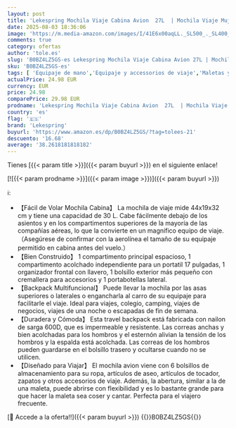 ```yaml
---
layout: post
title: 'Lekespring Mochila Viaje Cabina Avion  27L  | Mochila Viaje Mujer Hombre - Maletas de Viaje Cabina con 6 Bolsas Organizadoras - Vacaciones Negocios Viajes Escuela - Negro'
date: 2025-08-03 18:36:06
image: 'https://m.media-amazon.com/images/I/41E6x00aqLL._SL500_._SL400_.jpg'
comments: true
category: ofertas
author: 'tole.es'
slug: 'B0BZ4LZ5GS-es Lekespring Mochila Viaje Cabina Avion 27L | Mochila Viaje...'
sku: 'B0BZ4LZ5GS-es'
tags: [ 'Equipaje de mano','Equipaje y accessorios de viaje','Maletas y bolsas de viaje','Mochilas','Mochilas tipo casual','Moda','lekespring','mochila','🇪🇸', ]
actualPrice: 24.98 EUR
currency: EUR
price: 24.98
comparePrice: 29.98 EUR
prodname: 'Lekespring Mochila Viaje Cabina Avion  27L  | Mochila Viaje Mujer Hombre - Maletas de Viaje Cabina con 6 Bolsas Organizadoras - Vacaciones Negocios Viajes Escuela - Negro'
country: 'es'
flag: '🇪🇸'
brand: 'Lekespring'
buyurl: 'https://www.amazon.es/dp/B0BZ4LZ5GS/?tag=tolees-21'
descuento: '16.68'
average: '38.2618181818182'
---
```


Tienes [{{< param title >}}]({{< param buyurl >}}) en el siguiente enlace!

[![{{< param prodname >}}]({{< param image >}})]({{< param buyurl >}})

ℹ️:

- 【Fácil de Volar Mochila Cabina】 La mochila de viaje mide 44x19x32 cm y tiene una capacidad de 30 L. Cabe fácilmente debajo de los asientos y en los compartimentos superiores de la mayoría de las compañías aéreas, lo que la convierte en un magnífico equipo de viaje.（Asegúrese de confirmar con la aerolínea el tamaño de su equipaje permitido en cabina antes del vuelo.）
- 【Bien Construido】 1 compartimento principal espacioso, 1 compartimento acolchado independiente para un portatil 17 pulgadas, 1 organizador frontal con llavero, 1 bolsillo exterior más pequeño con cremallera para accesorios y 1 portabotellas lateral.
- 【Backpack Multifuncional】 Puede llevar la mochila por las asas superiores o laterales o engancharla al carro de su equipaje para facilitarle el viaje. Ideal para viajes, colegio, camping, viajes de negocios, viajes de una noche o escapadas de fin de semana.
- 【Duradera y Cómoda】 Esta travel backpack está fabricada con nailon de sarga 600D, que es impermeable y resistente. Las correas anchas y bien acolchadas para los hombros y el esternón alivian la tensión de los hombros y la espalda está acolchada. Las correas de los hombros pueden guardarse en el bolsillo trasero y ocultarse cuando no se utilicen.
- 【Diseñado para Viajar】 El mochila avion viene con 6 bolsillos de almacenamiento para su ropa, artículos de aseo, artículos de tocador, zapatos y otros accesorios de viaje. Además, la abertura, similar a la de una maleta, puede abrirse con flexibilidad y es lo bastante grande para que hacer la maleta sea coser y cantar. Perfecta para el viajero frecuente.

[🛒 Accede a la oferta!!]({{< param buyurl >}})
{{<world>}}B0BZ4LZ5GS{{</world>}}
